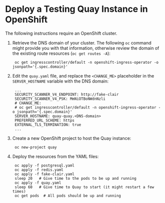 # Deploy a Testing Quay Instance in OpenShift

The following instructions require an OpenShift cluster.

1. Retrieve the DNS domain of your cluster.
   The following `oc` command might provide you with that information, otherwise review the domain of the existing route resources (`oc get routes -A`):

        oc get ingresscontroller/default -n openshift-ingress-operator -o jsonpath='{.spec.domain}'

2. Edit the `quay.yaml` file, and replace the `<CHANGE_ME>` placeholder in the `SERVER_HOSTNAME` variable with the DNS domain:

        ...
        SECURITY_SCANNER_V4_ENDPOINT: http://fake-clair
        SECURITY_SCANNER_V4_PSK: MmNiOTBoNWdnNzli
        # CHANGE_ME:
        # oc get ingresscontroller/default -n openshift-ingress-operator -o jsonpath='{.spec.domain}'
        SERVER_HOSTNAME: quay-quay.<DNS-domain>
        PREFERRED_URL_SCHEME: https
        EXTERNAL_TLS_TERMINATION: true
        ...

3. Create a new OpenShift project to host the Quay instance:

        oc new-project quay

4. Deploy the resources from the YAML files:

        oc apply -f postgresql.yaml
        oc apply -f redis.yaml
        oc apply -f fake-clair.yaml
        sleep 20   # Give time to the pods to be up and running
        oc apply -f quay.yaml
        sleep 60   # Give time to Quay to start (it might restart a few times)
        oc get pods  # All pods should be up and running
